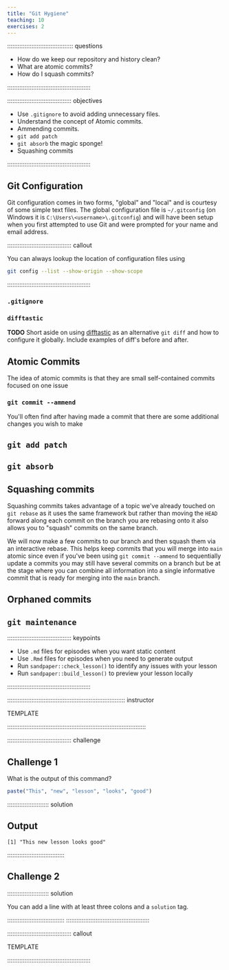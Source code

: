```yaml
---
title: "Git Hygiene"
teaching: 10
exercises: 2
---
```


:::::::::::::::::::::::::::::::::::::: questions

- How do we keep our repository and history clean?
- What are atomic commits?
- How do I squash commits?

::::::::::::::::::::::::::::::::::::::::::::::::

::::::::::::::::::::::::::::::::::::: objectives

- Use `.gitignore` to avoid adding unnecessary files.
- Understand the concept of Atomic commits.
- Ammending commits.
- `git add patch`
- `git absorb` the magic sponge!
- Squashing commits

::::::::::::::::::::::::::::::::::::::::::::::::

## Git Configuration

Git configuration comes in two forms, "global" and "local" and is courtesy of some simple text files. The global
configuration file is `~/.gitconfig` (on Windows it is `C:\Users\<username>\.gitconfig`) and will have been setup when
you first attempted to use Git and were prompted for your name and email address.

::::::::::::::::::::::::::::::::::::: callout

You can always lookup the location of configuration files using

``` bash
git config --list --show-origin --show-scope
```

::::::::::::::::::::::::::::::::::::::::::::::::

### `.gitignore`

### `difftastic`

**TODO** Short aside on using [difftastic](https://difftastic.wilfred.me.uk/) as an alternative `git diff` and how to
configure it globally. Include examples of diff's before and after.

## Atomic Commits

The idea of atomic commits is that they are small self-contained commits focused on one issue

### `git commit --ammend`

You'll often find after having made a commit that there are some additional changes you wish to make

## `git add patch`

## `git absorb`

## Squashing commits

Squashing commits takes advantage of a topic we've already touched on `git rebase` as it uses the same framework but
rather than moving the `HEAD` forward along each commit on the branch you are rebasing onto it also allows you to
"squash" commits on the same branch.

We will now make a few commits to our branch and then squash them via an interactive rebase. This helps keep commits
that you will merge into `main` atomic since even if you've been using `git commit --ammend` to sequentially update a
commits you may still have several commits on a branch but be at the stage where you can combine all information into a
single informative commit that is ready for merging into the `main` branch.

## Orphaned commits

## `git maintenance`

::::::::::::::::::::::::::::::::::::: keypoints

- Use `.md` files for episodes when you want static content
- Use `.Rmd` files for episodes when you need to generate output
- Run `sandpaper::check_lesson()` to identify any issues with your lesson
- Run `sandpaper::build_lesson()` to preview your lesson locally

::::::::::::::::::::::::::::::::::::::::::::::::

:::::::::::::::::::::::::::::::::::::::::::::::::::::::::::::::::::: instructor

TEMPLATE

::::::::::::::::::::::::::::::::::::::::::::::::::::::::::::::::::::::::::::::::

::::::::::::::::::::::::::::::::::::: challenge

## Challenge 1

What is the output of this command?

```r
paste("This", "new", "lesson", "looks", "good")
```

:::::::::::::::::::::::: solution

## Output

```output
[1] "This new lesson looks good"
```

:::::::::::::::::::::::::::::::::

## Challenge 2

:::::::::::::::::::::::: solution

You can add a line with at least three colons and a `solution` tag.

:::::::::::::::::::::::::::::::::
::::::::::::::::::::::::::::::::::::::::::::::::

::::::::::::::::::::::::::::::::::::: callout

TEMPLATE

::::::::::::::::::::::::::::::::::::::::::::::::
